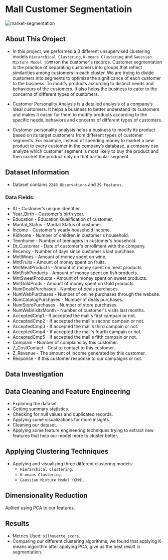 # Mall Customer Segmentatioin

![market-segmentation](https://user-images.githubusercontent.com/49573699/191766316-32cd1aee-0b33-4663-93ca-6415d8c84d18.png)

## About This Oroject

- In this project, we performed a 3 different unsupervised clustering models `Hierarchical Clustering`, `K-means Clustering` and `Gaussian Mixture Model (GMM)`on the customer's records. Customer segmentation is the practice of separating customers into groups that reflect similarities among customers in each cluster. We are trying to divide customers into segments to optimize the significance of each customer to the business. To modify products according to distinct needs and behaviours of the customers. It also helps the business to cater to the concerns of different types of customers.

- Customer Personality Analysis is a detailed analysis of a company’s ideal customers. It helps a business to better understand its customers and makes it easier for them to modify products according to the specific needs, behaviors and concerns of different types of customers.

- Customer personality analysis helps a business to modify its product based on its target customers from different types of customer segments. For example, instead of spending money to market a new product to every customer in the company’s database, a company can analyze which customer segment is most likely to buy the product and then market the product only on that particular segment.

## Dataset Information

- Dataset contains `2240 Observations` and `29 Features`.

### Data Fields:

* ID - Customer’s unique identifier.
* Year_Birth - Customer's birth year.
* Education - Education Qualification of customer.
* Marital_Status - Marital Status of customer.
* Income - Customer's yearly household income.
* Kidhome - Number of children in customer's household.
* Teenhome - Number of teenagers in customer's household.
* Dt_Customer - Date of customer's enrollment with the company.
* Recency - Number of days since customer's last purchase.
* MntWines - Amount of money spent on wine.
* MntFruits - Amount of money spent on fruits.
* MntMeatProducts - Amount of money spent on meat products.
* MntFishProducts - Amount of money spent on fish products.
* MntSweetProducts - Amount of money spent on sweet products.
* MntGoldProds - Amount of money spent on Gold products.
* NumDealsPurchases - Number of deals purchases.
* NumWebPurchases - Number of online purchases through the website.
* NumCatalogPurchases - Number of deals purchases.
* NumStorePurchases - Number of store purchases.
* NumWebVisitsMonth - Number of customer's visits last months.
* AcceptedCmp1 - If accepted the mall's first campain or not.
* AcceptedCmp2 - If accepted the mall's second campain or not.
* AcceptedCmp3 - If accepted the mall's third campain or not.
* AcceptedCmp4 - If accepted the mall's fourth campain or not.
* AcceptedCmp5 - If accepted the mall's fifth campain or not.
* Complain - Number of complains by this customer.
* Z_CostContact - Cost to contact to this customer.
* Z_Revenue - The amount of income generated by this customer.
* Response - If this customer response to our campaigns or not.

## Data Investigation

## Data Cleaning and Feature Engineering
- Exploring the dataset.
- Getting summary statistics. 
- Checking for null values and duplicated records.
- Applying some visualizations for more insights.
- Cleaning our dataset.
- Applying some feature engineering techniques trying to extract new features that help our model more to cluster better. 

## Applying Clustering Techniques
- Applying and visualizing three different clustering models:
  - `Hierarchical Clustering`.
  - `K-means Clustering`.
  - `Gaussian Mixture Model (GMM)`.
## Dimensionality Reduction
Apllied using PCA to our features.

## Results
- Metrics Used: `silhouette_score`.
- Comparing our different clustering algorithms, we found that applying K-means algorithm after applying PCA, give us the best result in segmentation.

